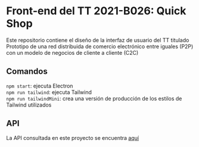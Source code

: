 # Front-end del TT 2021-B026: Quick Shop

Este repositorio contiene el diseño de la interfaz de usuario del TT titulado Prototipo de una red distribuida de comercio electrónico entre iguales (P2P) con un modelo de negocios de cliente a cliente (C2C)

## Comandos
`npm start`: ejecuta Electron  
`npm run tailwind`: ejecuta Tailwind  
`npm run tailwindMini`: crea una versión de producción de los estilos de Tailwind utilizados

## API
La API consultada en este proyecto se encuentra [aquí](https://github.com/MaxCazares/TT-Back-end)